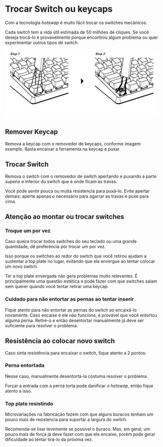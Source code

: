 
# Trocar Switch ou keycaps

Com a tecnologia _hotswap_ é muito fácil trocar os switches mecânicos.

Cada switch tem a vida útil estimada de 50 milhões de cliques. Se você deseja trocá-lo é provavelmente porque encontrou algum problema ou quer experimentar outros tipos de switch.

<img src="../../../imagens/tirar_keycaps_e_switch.png" alt="Exemplo" width="800" />

## Remover Keycap

Remova a keycap com o removedor de keycaps, conforme imagem exemplo. Basta encaixar a ferramenta na keycap e puxar.

## Trocar Switch

Remova o switch com o removedor de switch apertando e puxando a parte superio e inferior do switch que é onde ficam as travas.

Você pode sentir pouca ou muita resistencia para puxá-lo. Evite apertar demais: aperte apenas o necessário para agarrar as travas e puxe para cima.

## Atenção ao montar ou trocar switches

### Troque um por vez

Caso queira trocar todos switches do seu teclado ou uma grande quantidade, dê preferência por trocar um por vez.

Isso porque os switches ao redor do switch que você retirou ajudam a sustentar a top plate no lugar, evitando que ela envergue ao tentar colocar um novo switch.

Ter a top plate envergada não gera problemas muito relevantes. É principalmente uma questão estética e pode fazer com que switches saiam sem querer quando você tentar retirar uma keycap.

### Cuidado para não entortar as pernas ao tentar inserir

Fique atento para não entortar as pernas do switch ao encaixá-lo novamente. Caso encaixe e ele não funcione, é provável que você entortou alguma perna. Retire-o e então desentortar manualmente já deve ser suficiente para resolver o problema.

## Resistência ao colocar novo switch

Caso sinta resistência para encaixar o switch, fique atento a 2 pontos:

### Perna entortada

Nesse caso, manualmente desentortá-la costuma resolver o problema.

Forçar a entrada com a perna torta pode danificar o _hotswap_, então fique atento a isso.

### Top plate resistindo

Microvariações na fabricação fazem com que alguns buracos tenham um pouco mais de resistencia para suportar a largura do switch.

Recomenda-se lixar levemente se possível o buraco. Mas, em geral, um pouco mais de força já deve fazer com que ele encaixe, porém pode gerar dificuldade ao tentar tirá-lo da próxima vez.
